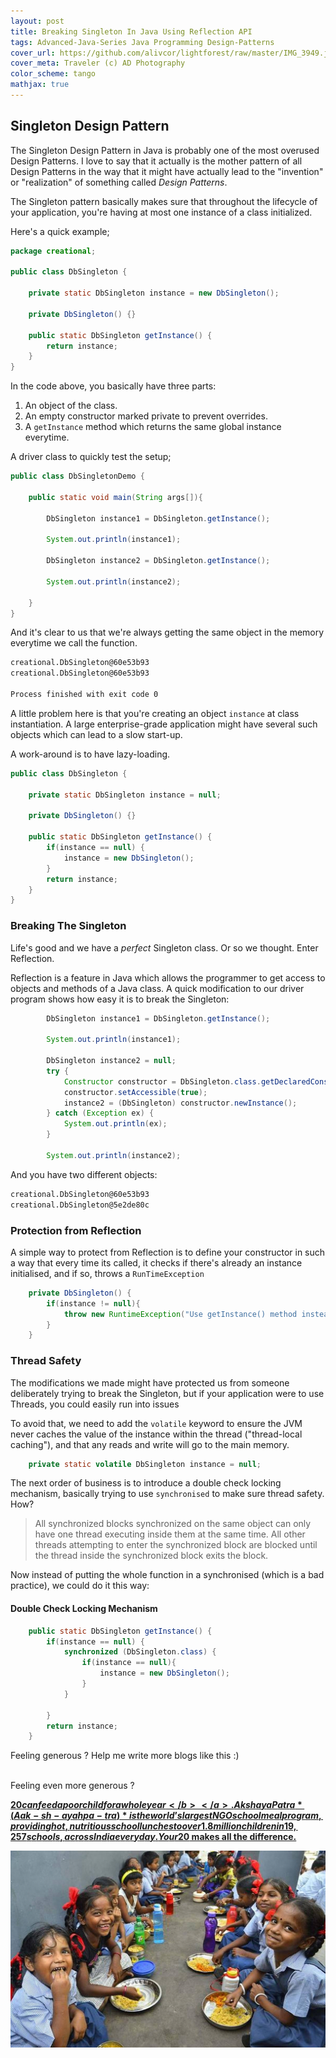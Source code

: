 ```yaml
---
layout: post
title: Breaking Singleton In Java Using Reflection API
tags: Advanced-Java-Series Java Programming Design-Patterns
cover_url: https://github.com/alivcor/lightforest/raw/master/IMG_3949.jpg
cover_meta: Traveler (c) AD Photography
color_scheme: tango
mathjax: true
---
```

<style TYPE="text/css">
code.has-jax {font: inherit; font-size: 100%; background: inherit; border: inherit;}
</style>
<script type="text/x-mathjax-config">
MathJax.Hub.Config({
    tex2jax: {
        inlineMath: [['$','$']],
        skipTags: ['script', 'noscript', 'style', 'textarea', 'pre'] // removed 'code' entry
    }
});
MathJax.Hub.Queue(function() {
    var all = MathJax.Hub.getAllJax(), i;
    for(i = 0; i < all.length; i += 1) {
        all[i].SourceElement().parentNode.className += ' has-jax';
    }
});
</script>
<script type="text/javascript" src="https://cdnjs.cloudflare.com/ajax/libs/mathjax/2.7.4/MathJax.js?config=TeX-AMS_HTML-full"></script>

## Singleton Design Pattern

The Singleton Design Pattern in Java is probably one of the most overused Design Patterns. I love to say that it actually is the mother pattern of all Design Patterns in the way that it might have actually lead to the "invention" or "realization" of something called _Design Patterns_.

The Singleton pattern basically makes sure that throughout the lifecycle of your application, you're having at most one instance of a class initialized. 

Here's a quick example;

```java
package creational;

public class DbSingleton {

    private static DbSingleton instance = new DbSingleton();

    private DbSingleton() {}

    public static DbSingleton getInstance() {
        return instance;
    }
}
```

In the code above, you basically have three parts:

1. An object of the class.
2. An empty constructor marked private to prevent overrides.
3. A `getInstance` method which returns the same global instance everytime.

A driver class to quickly test the setup;

```java
public class DbSingletonDemo {

    public static void main(String args[]){

        DbSingleton instance1 = DbSingleton.getInstance();

        System.out.println(instance1);

        DbSingleton instance2 = DbSingleton.getInstance();

        System.out.println(instance2);

    }
}
```

And it's clear to us that we're always getting the same object in the memory everytime we call the function.

```bash
creational.DbSingleton@60e53b93
creational.DbSingleton@60e53b93

Process finished with exit code 0
```

A little problem here is that you're creating an object `instance` at class instantiation. A large enterprise-grade application might have several such objects which can lead to a slow start-up.

A work-around is to have lazy-loading.

```java
public class DbSingleton {

    private static DbSingleton instance = null;

    private DbSingleton() {}

    public static DbSingleton getInstance() {
        if(instance == null) {
            instance = new DbSingleton();
        }
        return instance;
    }
}
```


### Breaking The Singleton

Life's good and we have a _perfect_ Singleton class. Or so we thought. Enter Reflection. 

Reflection is a feature in Java which allows the programmer to get access to objects and methods of a Java class. A quick modification to our driver program shows how easy it is to break the Singleton:

```java
        DbSingleton instance1 = DbSingleton.getInstance();

        System.out.println(instance1);

        DbSingleton instance2 = null;
        try {
            Constructor constructor = DbSingleton.class.getDeclaredConstructor();
            constructor.setAccessible(true);
            instance2 = (DbSingleton) constructor.newInstance();
        } catch (Exception ex) {
            System.out.println(ex);
        }

        System.out.println(instance2);
```

And you have two different objects:

```bash
creational.DbSingleton@60e53b93
creational.DbSingleton@5e2de80c
```

### Protection from Reflection

A simple way to protect from Reflection is to define your constructor in such a way that every time its called, it checks if there's already an instance initialised, and if so, throws a `RunTimeException`

```java
    private DbSingleton() {
        if(instance != null){
            throw new RuntimeException("Use getInstance() method instead !");
        }
    }
```

### Thread Safety

The modifications we made might have protected us from someone deliberately trying to break the Singleton, but if your application were to use Threads, you could easily run into issues

To avoid that, we need to add the `volatile` keyword to ensure the JVM never caches the value of the instance within the thread ("thread-local caching"), and that any reads and write will go to the main memory.


```java
    private static volatile DbSingleton instance = null;
```

The next order of business is to introduce a double check locking mechanism, basically trying to use `synchronised` to make sure thread safety. How?

> All synchronized blocks synchronized on the same object can only have one thread executing inside them at the same time. All other threads attempting to enter the synchronized block are blocked until the thread inside the synchronized block exits the block.

Now instead of putting the whole function in a synchronised (which is a bad practice), we could do it this way:

#### Double Check Locking Mechanism 

```java
    public static DbSingleton getInstance() {
        if(instance == null) {
            synchronized (DbSingleton.class) {
                if(instance == null){
                    instance = new DbSingleton();
                }
            }

        }
        return instance;
    }
```


Feeling generous ? Help me write more blogs like this :)  

<center>
<script type="text/javascript" src="https://cdnjs.buymeacoffee.com/1.0.0/button.prod.min.js" data-name="bmc-button" data-slug="abhinandandubey" data-color="#FFDD00" data-emoji=""  data-font="Cookie" data-text="Buy me a coffee" data-outline-color="#000" data-font-color="#000" data-coffee-color="#fff" ></script>

</center>
<br/>
Feeling even more generous ? 

<a href="https://foodforeducation.org/" target="_blank"><b>$20 can feed a poor child for a whole year</b></a>. Akshaya Patra *(Aak-sh-ayah pa-tra)* is the world’s largest NGO school meal program, providing hot, nutritious school lunches to over 1.8 million children in 19,257 schools, across India every day. Your 20$ makes all the difference.

<a href="https://foodforeducation.org/" target="_blank"><img src="https://github.com/abhinandandubey/abhinandandubey.github.io/raw/master/assets/images/2020-10-10-16-55-08.png"/></a>

<br/>
<br/>
